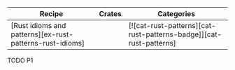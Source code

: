 | Recipe | Crates | Categories |
|--------|--------|------------|
| [Rust idioms and patterns][ex-rust-patterns-rust-idioms] |  | [![cat-rust-patterns][cat-rust-patterns-badge]][cat-rust-patterns] |

<div class="hidden">
TODO P1
</div>
